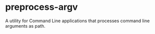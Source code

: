 # preprocess-argv
A utility for Command Line applications that processes command line arguments as path.

